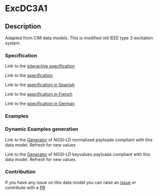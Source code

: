 # ExcDC3A1

## Description 

Adapted from CIM data models. This is modified old IEEE type 3 excitation system.
### Specification

Link to the [interactive specification](https://swagger.lab.fiware.org/?url=https://smart-data-models.github.io/dataModel.EnergyCIM/ExcDC3A1/swagger.yaml)

Link to the [specification](https://smart-data-models.github.io/dataModel.EnergyCIM/ExcDC3A1/doc/spec.md)

Link to the [specification in Spanish](https://smart-data-models.github.io/dataModel.EnergyCIM/ExcDC3A1/doc/spec_ES.md)

Link to the [specification in French](https://smart-data-models.github.io/dataModel.EnergyCIM/ExcDC3A1/doc/spec_FR.md)

Link to the [specification in German](https://smart-data-models.github.io/dataModel.EnergyCIM/ExcDC3A1/doc/spec_DE.md)
### Examples
### Dynamic Examples generation

Link to the [Generator](https://smartdatamodels.org/extra/ngsi-ld_generator_v0.92.php?schemaUrl=https://raw.githubusercontent.com/smart-data-models/dataModel.EnergyCIM/master/ExcDC3A1/schema.json&email=info@smartdatamodels.org) of NGSI-LD normalized payloads compliant with this data model. Refresh for new values

Link to the [Generator](https://smartdatamodels.org/extra/ngsi-ld_generator_keyvalues_v0.92.php?schemaUrl=https://raw.githubusercontent.com/smart-data-models/dataModel.EnergyCIM/master/ExcDC3A1/schema.json&email=info@smartdatamodels.org) of NGSI-LD keyvalues payloads compliant with this data model. Refresh for new values
### Contribution

 If you have any issue on this data model you can raise an [issue](https://github.com/smart-data-models/dataModel.EnergyCIM/issues)  or contribute with a [PR](https://github.com/smart-data-models/dataModel.EnergyCIM/pulls)